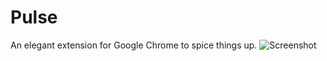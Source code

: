 # Pulse
An elegant extension for Google Chrome to spice things up.
![Screenshot](https://i.gyazo.com/3e8b41bcb845274a7fdc0f82dc20e003.jpg)
